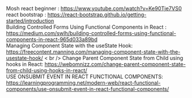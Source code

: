 Mosh react beginner : https://www.youtube.com/watch?v=Ke90Tje7VS0 <br />
react bootstrap     : https://react-bootstrap.github.io/getting-started/introduction <br />
Building Controlled Forms Using Functional Components in React : https://medium.com/swlh/building-controlled-forms-using-functional-components-in-react-965d033a89bd <br/>
Managing Component State with the useState Hook: https://freecontent.manning.com/managing-component-state-with-the-usestate-hook/ < br />
Change Parent Component State from Child using hooks in React: https://webomnizz.com/change-parent-component-state-from-child-using-hooks-in-react/ <br/>
USE ONSUBMIT EVENT IN REACT FUNCTIONAL COMPONENTS: https://learningprogramming.net/modern-web/react-functional-components/use-onsubmit-event-in-react-functional-components/ <br />

